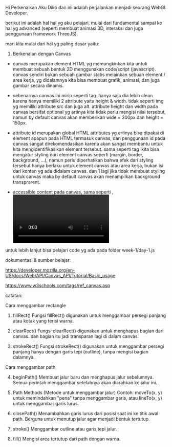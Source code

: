 Hi Perkenalkan Aku Diko dan ini adalah perjalankan menjadi seorang WebGL Developer.

berikut ini adalah hal hal yg aku pelajari, mulai dari fundamental sampai ke hal yg advanced (seperti membuat animasi 3D, interaksi dan juga penggunaan framework ThreeJS).

mari kita mulai dari hal yg paling dasar yaitu:

1. Berkenalan dengan Canvas

- canvas merupakan element HTML yg memungkinkan kita untuk membuat sebuah bentuk 2D menggunakan code/script (javascript). canvas sendiri bukan sebuah gambar statis melainkan sebuah element / area kerja, yg didalamnya kita bisa membuat grafik, animasi, dan juga gambar secara dinamis.

- sebenarnya canvas ini mirip seperti tag <img> hanya saja dia lebih clean karena hanya memiliki 2 attribute yaitu height & width. tidak seperti img yg memiliki attribute src dan juga alt. attribute height dan width pada canvas bersifat optional yg artinya kita tidak perlu mengisi nilai tersebut, namun by default canvas akan memberikan wide = 300px dan height = 150px.

- attribute id merupakan global HTML attributes yg artinya bisa dipakai di element apapun pada HTML termasuk canvas, dan penggunaan id pada canvas sangat direkomendasikan karena akan sangat membantu untuk kita mengidentifikasikan element tersebut. sama seperti tag <img> kita bisa mengatur styling dari element canvas seperti (margin, border, background, ...), namun perlu diperhatikan bahwa efek dari styling tersebut hanya berlaku untuk element canvas atau area kerja, bukan isi dari konten yg ada didalam canvas. dan 1 lagi jika tidak membuat styling untuk canvas maka by default canvas akan menampilkan background transprarent.

- accessible content pada canvas, sama seperti <img>, <video>, dsbnya. canvas juga memiliki fitur untuk memberitahu users, jika canvas tidak support pada suatu browser dengan cara menyedikan fallback text yg akan dimunculkan jika medianya ga bisa ke load atau dimunculin. bisa dibilang mirip dengan attribute alt pada img. cara bikinnya cukup mudah cukup memasukan kontennya kedalam tag <canvas>fallback kamu</canvas> seperti ini. perlu di ingat bahwa ketika kita menyediakan fallback maka kita wajib menambahkan closing tag pada canvas (</canvas>) jika tidak maka fallback tidak akan pernah dimunculkan.

untuk lebih lanjut bisa pelajari code yg ada pada folder week-1/day-1.js

dokumentasi & sumber belajar:

https://developer.mozilla.org/en-US/docs/Web/API/Canvas_API/Tutorial/Basic_usage

https://www.w3schools.com/tags/ref_canvas.asp

catatan:

Cara menggambar rectangle

1. fillRect()
   Fungsi fillRect() digunakan untuk menggambar persegi panjang atau kotak yang terisi warna.

2. clearRect()
   Fungsi clearRect() digunakan untuk menghapus bagian dari canvas. dan bagian itu jadi transparan lagi di dalam canvas.

3. strokeRect()
   Fungsi strokeRect() digunakan untuk menggambar persegi panjang hanya dengan garis tepi (outline), tanpa mengisi bagian dalamnya.

Cara menggambar path

4. beginPath()
   Membuat jalur baru dan menghapus jalur sebelumnya.
   Semua perintah menggambar setelahnya akan diarahkan ke jalur ini.

5. Path Methods (Metode untuk menggambar jalur)
   Contoh: moveTo(x, y) untuk memindahkan "pena" tanpa menggambar garis, atau lineTo(x, y) untuk menggambar garis lurus.

6. closePath()
   Menambahkan garis lurus dari posisi saat ini ke titik awal path.
   Berguna untuk menutup jalur agar menjadi bentuk tertutup.

7. stroke()
   Menggambar outline atau garis tepi jalur.

8. fill()
   Mengisi area tertutup dari path dengan warna.
